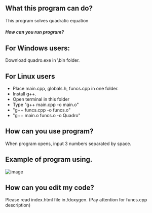 ## What this program can do?
This program solves quadratic equation

##### How can you run program?
## For Windows users:
Download quadro.exe in \bin folder.
## For Linux users
- Place main.cpp, globals.h, funcs.cpp in one folder. 
- Install g++.
- Open terminal in this folder
- Type "g++ main.cpp -o main.o"
- "g++ funcs.cpp -o funcs.o"
- "g++ main.o funcs.o -o Quadro"

## How can you use program?
When program opens, input 3 numbers separated by space.

## Example of program using.
![image](https://user-images.githubusercontent.com/26509840/131129805-5a31048a-fe95-42fd-8686-4d1709f44a64.png)

## How can you edit my code?
Please read index.html file in /doxygen. (Pay attention for funcs.cpp description)

